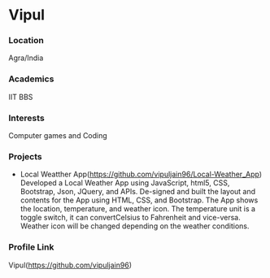 # Vipul
### Location
Agra/India
### Academics
IIT BBS
### Interests
Computer games and Coding
### Projects
- Local Weatther App(https://github.com/vipuljain96/Local-Weather_App) Developed a Local Weather App using JavaScript, html5, CSS, Bootstrap, Json, JQuery, and APIs. De-signed and built the layout and contents for the App using HTML, CSS, and Bootstrap. The App shows the location, temperature, and weather icon. The temperature unit is a toggle switch, it can convertCelsius to Fahrenheit and vice-versa. Weather icon will be changed depending on the weather conditions.

### Profile Link
Vipul(https://github.com/vipuljain96)

